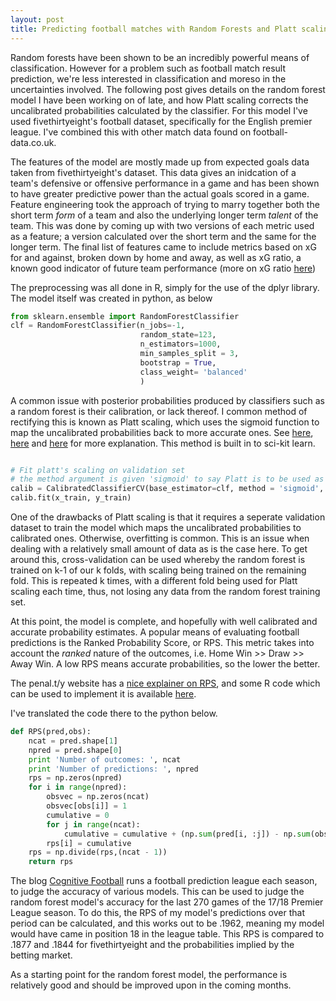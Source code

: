```yaml
---
layout: post
title: Predicting football matches with Random Forests and Platt scaling
---
```


Random forests have been shown to be an incredibly powerful means of classification. However for a problem such as football match result prediction, we're less interested in classification and moreso in the uncertainties involved. The following post gives details on the random forest model I have been working on of late, and how Platt scaling corrects the uncalibrated probabilities calculated by the classifier. 
For this model I've used fivethirtyeight's football dataset, specifically for the English premier league. I've combined this with other match data found on football-data.co.uk.

The features of the model are mostly made up from expected goals data taken from fivethirtyeight's dataset. This data gives an inidcation of a team's defensive or offensive performance in a game and has been shown to have greater predictive power than the actual goals scored in a game.
Feature engineering took the approach of trying to marry together both the short term *form* of a team and also the underlying longer term *talent* of the team. This was done by coming up with two versions of each metric used as a feature; a version calculated over the short term and the same for the longer term. 
The final list of features came to include metrics based on xG for and against, broken down by home and away, as well as xG ratio, a known good indicator of future team performance (more on xG ratio [here](http://11tegen11.net/2016/02/21/predicting-league-football-using-xg-and-more/)) 

The preprocessing was all done in R, simply for the use of the dplyr library. The model itself was created in python, as below
 
```python
from sklearn.ensemble import RandomForestClassifier
clf = RandomForestClassifier(n_jobs=-1,
                             random_state=123,
                             n_estimators=1000,
                             min_samples_split = 3,
                             bootstrap = True,
                             class_weight= 'balanced'
                             )

```
A common issue with posterior probabilities produced by classifiers such as a random forest is their calibration, or lack thereof. I common method of rectifying this is known as Platt scaling, which uses the sigmoid function to map the uncalibrated probabilities back to more accurate ones. See [here](https://en.wikipedia.org/wiki/Platt_scaling), [here](https://www.cs.cornell.edu/~caruana/niculescu.scldbst.crc.rev4.pdf) and [here](https://people.dsv.su.se/~henke/papers/bostrom08b.pdf) for more explanation.
This method is built in to sci-kit learn.

```python

# Fit platt's scaling on validation set
# the method argument is given 'sigmoid' to say Platt is to be used as scaling method
calib = CalibratedClassifierCV(base_estimator=clf, method = 'sigmoid', cv = 4)
calib.fit(x_train, y_train)
```
One of the drawbacks of Platt scaling is that it requires a seperate validation dataset to train the model which maps the uncalibrated probabilities to calibrated ones. Otherwise, overfitting is common. This is an issue when dealing with a relatively small amount of data as is the case here. To get around this, cross-validation can be used whereby the random forest is trained on k-1 of our k folds, with scaling being trained on the remaining fold. This is repeated k times, with a different fold being used for Platt scaling each time, thus, not losing any data from the random forest training set.

At this point, the model is complete, and hopefully with well calibrated and accurate probability estimates. A popular means of evaluating football predictions is the Ranked Probability Score, or RPS. This metric takes into account the *ranked* nature of the outcomes, i.e. Home Win >> Draw >> Away Win. A low RPS means accurate probabilities, so the lower the better.

The penal.t/y website has a [nice explainer on RPS](http://pena.lt/y/2013/03/21/how-accurate-are-the-ei-football-predictions/), and some R code which can be used to implement it is available [here](https://opisthokonta.net/?p=1333).

I've translated the code there to the python below.
```python
def RPS(pred,obs):
    ncat = pred.shape[1]
    npred = pred.shape[0]
    print 'Number of outcomes: ', ncat
    print 'Number of predictions: ', npred
    rps = np.zeros(npred)
    for i in range(npred):
        obsvec = np.zeros(ncat)
        obsvec[obs[i]] = 1
        cumulative = 0
        for j in range(ncat):
            cumulative = cumulative + (np.sum(pred[i, :j]) - np.sum(obsvec[:j]))**2
        rps[i] = cumulative
    rps = np.divide(rps,(ncat - 1))
    return rps

```

The blog [Cognitive Football](https://cognitivefootball.wordpress.com/rps-17-18/) runs a football prediction league each season, to judge the accuracy of various models. This can be used to judge the random forest model's accuracy for the last 270 games of the 17/18 Premier League season.
To do this, the RPS of my model's predictions over that period can be calculated, and this works out to be .1962, meaning my model would have came in position 18 in the league table. This RPS is compared to .1877 and .1844 for fivethirtyeight and the probabilities implied by the betting market.

As a starting point for the random forest model, the performance is relatively good and should be improved upon in the coming months.
